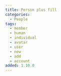 ```yaml
---
title: Person plus fill
categories:
  - People
tags:
  - member
  - human
  - individual
  - avatar
  - user
  - new
  - add
  - account
added: 1.10.0
---
```


